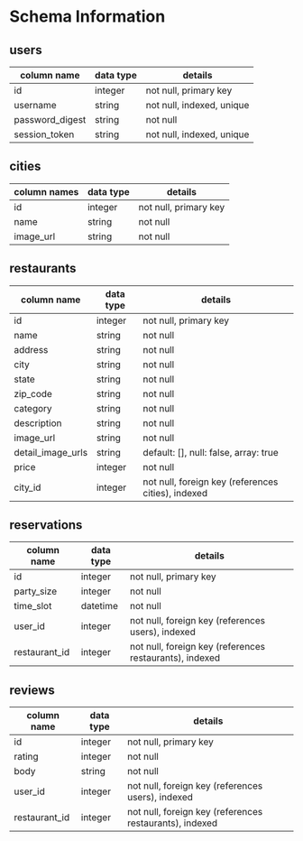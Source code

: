# Schema Information

## users
column name     | data type | details
----------------|-----------|-----------------------
id              | integer   | not null, primary key
username        | string    | not null, indexed, unique
password_digest | string    | not null
session_token   | string    | not null, indexed, unique

## cities
column names    | data type | details
----------------|-----------|----------------------
id              | integer   | not null, primary key
name            | string    | not null
image_url       | string    | not null

## restaurants
column name       | data type | details
------------------|-----------|-----------------------
id                | integer   | not null, primary key
name              | string    | not null
address           | string    | not null
city              | string    | not null
state             | string    | not null
zip_code          | string    | not null
category          | string    | not null
description       | string    | not null
image_url         | string    | not null
detail_image_urls | string    | default: [], null: false, array: true
price             | integer   | not null
city_id           | integer   | not null, foreign key (references cities), indexed

## reservations
column name     | data type | details
----------------|-----------|-----------------------
id              | integer   | not null, primary key
party_size      | integer   | not null
time_slot       | datetime  | not null
user_id         | integer   | not null, foreign key (references users), indexed
restaurant_id   | integer   | not null, foreign key (references restaurants), indexed

## reviews
column name     | data type | details
----------------|-----------|-----------------------
id              | integer   | not null, primary key
rating          | integer   | not null
body            | string    | not null
user_id         | integer   | not null, foreign key (references users), indexed
restaurant_id   | integer   | not null, foreign key (references restaurants), indexed
